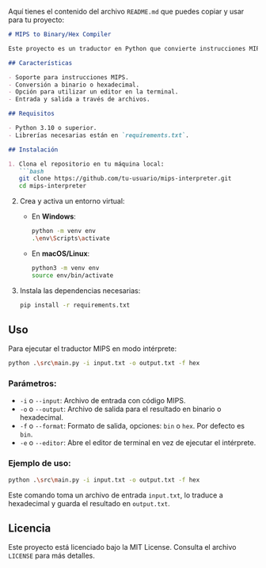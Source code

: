 Aquí tienes el contenido del archivo `README.md` que puedes copiar y usar para tu proyecto:

```markdown
# MIPS to Binary/Hex Compiler

Este proyecto es un traductor en Python que convierte instrucciones MIPS a binario o hexadecimal. El programa puede ejecutarse en modo intérprete o con un editor en la terminal. El formato de salida es seleccionable entre binario (`bin`) y hexadecimal (`hex`).

## Características

- Soporte para instrucciones MIPS.
- Conversión a binario o hexadecimal.
- Opción para utilizar un editor en la terminal.
- Entrada y salida a través de archivos.

## Requisitos

- Python 3.10 o superior.
- Librerías necesarias están en `requirements.txt`.

## Instalación

1. Clona el repositorio en tu máquina local:
   ```bash
   git clone https://github.com/tu-usuario/mips-interpreter.git
   cd mips-interpreter
   ```

2. Crea y activa un entorno virtual:
   - En **Windows**:
     ```bash
     python -m venv env
     .\env\Scripts\activate
     ```

   - En **macOS/Linux**:
     ```bash
     python3 -m venv env
     source env/bin/activate
     ```

3. Instala las dependencias necesarias:
   ```bash
   pip install -r requirements.txt
   ```

## Uso

Para ejecutar el traductor MIPS en modo intérprete:

```bash
python .\src\main.py -i input.txt -o output.txt -f hex
```

### Parámetros:

- `-i` o `--input`: Archivo de entrada con código MIPS.
- `-o` o `--output`: Archivo de salida para el resultado en binario o hexadecimal.
- `-f` o `--format`: Formato de salida, opciones: `bin` o `hex`. Por defecto es `bin`.
- `-e` o `--editor`: Abre el editor de terminal en vez de ejecutar el intérprete.

### Ejemplo de uso:

```bash
python .\src\main.py -i input.txt -o output.txt -f hex
```

Este comando toma un archivo de entrada `input.txt`, lo traduce a hexadecimal y guarda el resultado en `output.txt`.

## Licencia

Este proyecto está licenciado bajo la MIT License. Consulta el archivo `LICENSE` para más detalles.